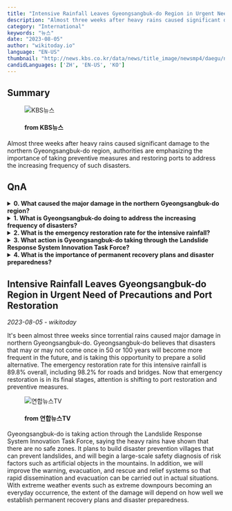 ```yaml
---
title: "Intensive Rainfall Leaves Gyeongsangbuk-do Region in Urgent Need of Precautions and Port Restoration"
description: "Almost three weeks after heavy rains caused significant damage to the northern Gyeongsangbuk-do region, authorities are emphasizing the importance of taking preventive measures and restoring ports to address the increasing frequency of such disasters."
category: "International"
keywords: "뉴스"
date: "2023-08-05"
author: "wikitoday.io"
language: "EN-US"
thumbnail: "http://news.kbs.co.kr/data/news/title_image/newsmp4/daegu/news9/2023/08/04/50_7741234.jpg"
candidLanguages: ['ZH', 'EN-US', 'KO']
---
```


## Summary

<figure>
    <img src="http://news.kbs.co.kr/data/news/title_image/newsmp4/daegu/news9/2023/08/04/50_7741234.jpg" alt="KBS뉴스" />
    <figcaption>
        <h4> from KBS뉴스</h4>
    </figcaption>
</figure>

Almost three weeks after heavy rains caused significant damage to the northern Gyeongsangbuk-do region, authorities are emphasizing the importance of taking preventive measures and restoring ports to address the increasing frequency of such disasters.

## QnA

<details>
    <summary><b>0. What caused the major damage in the northern Gyeongsangbuk-do region?</b></summary>
    The major damage in the northern Gyeongsangbuk-do region was caused by torrential rains.
</details>

<details>
    <summary><b>1. What is Gyeongsangbuk-do doing to address the increasing frequency of disasters?</b></summary>
    Gyeongsangbuk-do is taking preventive measures and restoring ports to address the increasing frequency of disasters.
</details>

<details>
    <summary><b>2. What is the emergency restoration rate for the intensive rainfall?</b></summary>
    The emergency restoration rate for the intensive rainfall is 89.8% overall, including 98.2% for roads and bridges.
</details>

<details>
    <summary><b>3. What action is Gyeongsangbuk-do taking through the Landslide Response System Innovation Task Force?</b></summary>
    Gyeongsangbuk-do is planning to build disaster prevention villages, conduct a large-scale safety diagnosis, and improve warning, evacuation, and rescue systems through the Landslide Response System Innovation Task Force.
</details>

<details>
    <summary><b>4. What is the importance of permanent recovery plans and disaster preparedness?</b></summary>
    The extent of the damage caused by extreme weather events depends on how well permanent recovery plans and disaster preparedness are established.
</details>

## Intensive Rainfall Leaves Gyeongsangbuk-do Region in Urgent Need of Precautions and Port Restoration

_2023-08-05 - wikitoday_

It's been almost three weeks since torrential rains caused major damage in northern Gyeongsangbuk-do. Gyeongsangbuk-do believes that disasters that may or may not come once in 50 or 100 years will become more frequent in the future, and is taking this opportunity to prepare a solid alternative. The emergency restoration rate for this intensive rainfall is 89.8% overall, including 98.2% for roads and bridges. Now that emergency restoration is in its final stages, attention is shifting to port restoration and preventive measures.

<figure>
    <img src="https://yonhapnewstv-prod.s3.ap-northeast-2.amazonaws.com/article/MYH/20230804/MYH20230804026100641_P1.jpg" alt="연합뉴스TV" />
    <figcaption>
        <h4> from 연합뉴스TV</h4>
    </figcaption>
</figure>

Gyeongsangbuk-do is taking action through the Landslide Response System Innovation Task Force, saying the heavy rains have shown that there are no safe zones. It plans to build disaster prevention villages that can prevent landslides, and will begin a large-scale safety diagnosis of risk factors such as artificial objects in the mountains. In addition, we will improve the warning, evacuation, and rescue and relief systems so that rapid dissemination and evacuation can be carried out in actual situations. With extreme weather events such as extreme downpours becoming an everyday occurrence, the extent of the damage will depend on how well we establish permanent recovery plans and disaster preparedness.
